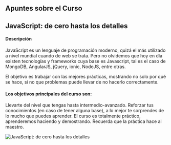 
## Apuntes sobre el Curso

## JavaScript: de cero hasta los detalles

#### Descripción
JavaScript es un lenguaje de programación moderno, quizá el más utilizado a nivel mundial cuando de web se trata. Pero no olvidemos que hoy en día existen tecnologías y frameworks cuya base es Javascript, tal es el caso de MongoDB, AngularJS, jQuery, ionic, NodeJS, entre otras.

El objetivo es trabajar con las mejores prácticas, mostrando no solo por qué se hace, si no que problemas puede llevar de no hacerlo correctamente.

#### Los objetivos principales del curso son:

Llevarte del nivel que tengas hasta intermedio-avanzado.
Reforzar tus conocimientos (en caso de tener alguna base), a lo mejor te sorprendes de lo mucho que puedes aprender.
El curso es totalmente práctico, aprenderemos haciendo y demostrando. Recuerda que la práctica hace al maestro.

![JavaScript: de cero hasta los detalles](https://udemy-images.udemy.com/course/240x135/751768_27d8.jpg)


